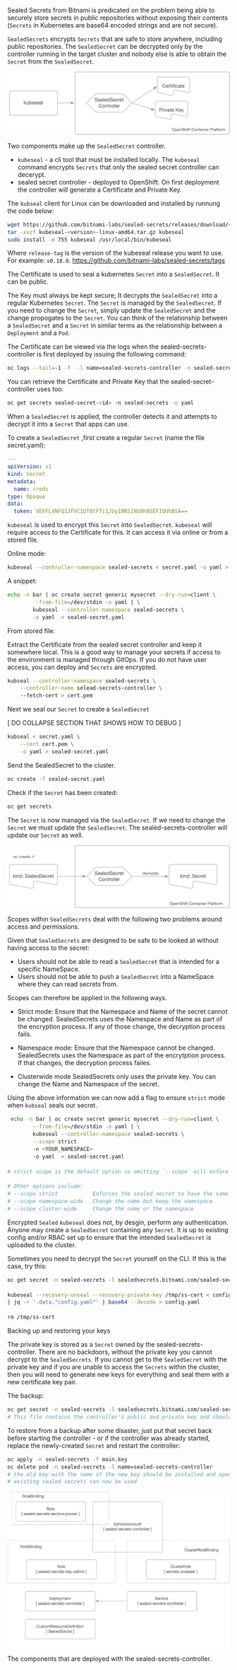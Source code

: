 Sealed Secrets from Bitnami is predicated on the problem being able to securely store secrets in public repositories without exposing their contents (`Secrets` in Kubernetes are base64 encoded strings and are not secure).

`SealedSecrets` encrypts `Secrets` that are safe to store anywhere, including public repositories. The `SealedSecret` can be decrypted only by the controller running in the target cluster and nobody else  is able to obtain the `Secret` from the `SealedSecret`.

![](img/sealed-secret-components.png?raw=true "The SealedSecret controller generates the assymetric key pair for encryption and decryption") 

Two components make up the `SealedSecret` controller. 
* `kubeseal` - a cli tool that must be installed locally. The `kubeseal` command encrypts `Secrets` that only the sealed secret controller can decerypt. 
* sealed secret controller - deployed to OpenShift. On first deployment the controller will generate a Certificate and Private Key. 

The `kubseal` client for Linux can be downloaded and installed by runnung the code below: 

```bash 
wget https://github.com/bitnami-labs/sealed-secrets/releases/download/<release-tag>/kubeseal-<version>-linux-amd64.tar.gz
tar -xvzf kubeseal-<version>-linux-amd64.tar.gz kubeseal
sudo install -m 755 kubeseal /usr/local/bin/kubeseal
```
Where `release-tag` is the version of the kubeseal release you want to use. For example: `v0.18.0`.
https://github.com/bitnami-labs/sealed-secrets/tags

The Certificate is used to seal a kubernetes `Secret` into a `SealedSecret`. It can be public. 

The Key must always be kept secure; It decrypts the `SealedSecret` into a regular Kubernetes `Secret`. The `Secret` is managed by the `SealedSecret`. If you need to change the `Secret`, simply update the `SealedSecret` and the change propogates to the `Secret`. You can think of the relationship between a `SealedSecret` and a `Secret` in similar terms as the relationship between a `Deployment` and a `Pod`.  

The Certificate can be viewed via the logs when the sealed-secrets-controller is first deployed by issuing the following command: 

```bash 
oc logs --tail=-1 -f  -l name=sealed-secrets-controller -n sealed-secrets 
``` 

You can retrieve the Certificate and Private Key that the sealed-secret-controller uses too: 

```bash
oc get secrets sealed-secret-<id> -n sealed-secrets -o yaml 
```






When a `SealedSecret` is applied, the controller detects it and attempts to decrypt it into a `Secret` that apps can use. 




To create a `SealedSecret` ,first create a regular `Secret` (name the file secret.yaml): 

```yaml 
---
apiVersion: v1 
kind: Secret
metadata:
  name: creds
type: Opaque
data: 
  token: VEhFLVNFQ1JFVC1UT0tFTi1JUy1NRS1NV0hBSEFIQUhBSA==
```
`kubeseal` is used to encrypt this `Secret` into `SealedSecret`. `kubeseal` will require access to the Certificate for this. It can access it via online or from a stored file. 

Online mode: 

```bash 
kubeseal --controller-namespace sealed-secrets < secret.yaml -o yaml > sealed-secret.yaml 
```
A snippet: 

```bash
echo -n bar | oc create secret generic mysecret --dry-run=client \
		--from-file=/dev/stdin -o yaml | \
		kubeseal --controller-namespace sealed-secrets \
		-o yaml  > sealed-secret.yaml
```

From stored file: 

Extract the Certificate from the sealed secret controller and keep it somewhere local. 
This is a good way to manage your secrets if access to the environment is managed through GitOps. If you do not have user access, you can deploy and `Secrets` are encrypted. 


```bash 
kubseal --controller-namespace sealed-secrets \
	--controller-name selead-secrets-controller \  
	--fetch-cert > cert.pem  
```

Next we seal our `Secret` to create a `SealedSecret` 
 
 [ 	DO COLLAPSE SECTION THAT SHOWS HOW TO DEBUG ]

```bash  
kubseal < secret.yaml \
	--cert cert.pem \
	-o yaml > sealed-secret.yaml 
```
Send the SealedSecret to the cluster. 
```bash
oc create -f sealed-secret.yaml  
```

Check if the `Secret` has been created: 
```bash
oc get secrets 
```
The `Secret` is now managed via the `SealedSecret`. If we need to change the `Secret` we must update the `SealedSecret`. The sealed-secrets-controller will update our `Secret` as well. 


​![](img/sealed-secret-flow.png?raw=true "Title") 

Scopes within `SealedSecrets` deal with the following two problems around access and permissions. 

Given that `SealedSecrets` are designed to be safe to be looked at without having access to  the secret: 

* Users should not be able to read a `SealedSecret`  that is intended for a specific NameSpace. 
* Users should not be able to push a `SealedSecret` into a NameSpace where they can read secrets from. 

Scopes can therefore be applied in the following ways. 

* Strict mode: Ensure that the Namespace and Name of the secret cannot be changed. 
	SealedSecrets uses the Namespace and Name as part of the encryption process. If any of those change, the decryption process fails. 

* Namespace mode: Ensure that the Namespace cannot be changed. 
	SealedSecrets uses the Namespace as part of the encrytption process. If that changes, the decryption process failes. 

* Clusterwide mode 
	SealedSecrets only uses the private key. You can change the  Name and Namespace of the secret. 


Using the above information we can now add a flag to ensure `strict` mode when `kubseal` seals our secret. 

```bash
 echo -n bar | oc create secret generic mysecret --dry-run=client \
		--from-file=/dev/stdin -o yaml | \
		kubeseal --controller-namespace sealed-secrets \
		--scope strict 
		-n <YOUR_NAMESPACE>
		-o yaml  > sealed-secret.yaml

# strict scope is the default option so omitting `--scope` will enfore strict mode. 

# Other options include: 
# --scope strict           Enforces the sealed secret to have the same name and namespace as the child object, the secret. This is the default behaviour.
# --scope namespace-wide   Change the name but keep the namespace  
# --scope cluster-wide     Change the name or the namespace 

```





Encrypted `Sealed`
`kubeseal` does not, by desgin,  perform any authentication. Anyone may create a `SealedSecret` containing any `Secret`. It is up to existing config and/or RBAC set up to ensure that the intended `SealedSecret` is uploaded to the cluster. 




Sometimes you need to decrypt the `Secret` yourself on the CLI. If this is the case, try this: 

```bash
oc get secret -n sealed-secrets -l sealedsecrets.bitnami.com/sealed-secrets-key -o yaml >/tmp/ss-cert

kubeseal --recovery-unseal --recovery-private-key /tmp/ss-cert < config-bundle-secret.yaml \
| jq -r '.data."config.yaml"' | base64 --decode > config.yaml

rm /tmp/ss-cert 
``` 

Backing up and restoring your keys

The private key is stored as a `Secret` owned by the sealed-secrets-controller. There are no backdoors, without the private key you cannot decrypt to the `SealedSecrets`. If you cannot get to the `SealedSecret` with the private key and if you are unable to access the `Secrets` within the cluster, then you will need to generate new keys for everything and seal them with a new certificate key pair.

The backup: 
```bash 
oc get secret -n sealed-secrets -l sealedsecrets.bitnami.com/sealed-secrets-key -o yaml >main.key
# This file contains the controller's public and private key and should be kept omg-safe! 
``` 
To restore from a backup after some disaster, just put that secret back before starting the controller - or if the controller was already started, replace the newly-created `Secret` and restart the controller:

```bash 
oc apply -n sealed-secrets -f main.key 
oc delete pod -n sealed-secrets -l name=sealed-secrets-controller
# the old key with the name of the new key should be installed and operational. 
# existing sealed secrets can now be used 
```

![](img/sealed-secret-architecture.png?raw=true "Title") 

​The components that are deployed with the sealed-secrets-controller. 
